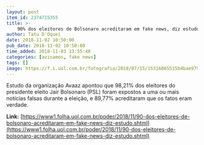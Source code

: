 ```yaml
---
layout: post
item_id: 2374715355
title: >-
    90% dos eleitores de Bolsonaro acreditaram em fake news, diz estudo
author: Tatu D'Oquei
date: 2018-11-02 10:50:00
pub_date: 2018-11-02 10:50:00
time_added: 2018-11-03 13:55:48
categories: [avisamos, fake news]
tags: []
image: https://f.i.uol.com.br/fotografia/2018/07/15/15316865515b4bae979675c_1531686551_3x2_md.jpg
---
```


Estudo da organização Avaaz apontou que 98,21% dos eleitores do presidente eleito Jair Bolsonaro (PSL) foram expostos a uma ou mais notícias falsas durante a eleição, e 89,77% acreditaram que os fatos eram verdade.

**Link:** [https://www1.folha.uol.com.br/poder/2018/11/90-dos-eleitores-de-bolsonaro-acreditaram-em-fake-news-diz-estudo.shtml](https://www1.folha.uol.com.br/poder/2018/11/90-dos-eleitores-de-bolsonaro-acreditaram-em-fake-news-diz-estudo.shtml)

